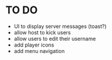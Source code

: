 # TO DO

- UI to display server messages (toast?)
- allow host to kick users
- allow users to edit their username
- add player icons
- add menu navigation
